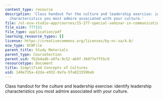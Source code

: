 ```yaml
---
content_type: resource
description: 'Class handout for the culture and leadership exercise: identify leadership
  characteristics you most admire associated with your culture.'
file: /ol-ocw-studio-app/courses/15-277-special-seminar-in-communications-leadership-and-personal-effectiveness-coaching-fall-2008/140e735a42dae9329a7a5fa021559beb_handout_5.pdf
file_size: 777151
file_type: application/pdf
learning_resource_types: []
license: https://creativecommons.org/licenses/by-nc-sa/4.0/
ocw_type: OCWFile
parent_title: Study Materials
parent_type: CourseSection
parent_uid: fb2b4adb-a9fa-9c52-a69f-36977eff55c9
resourcetype: Document
title: Simplified Concepts of Cultures
uid: 140e735a-42da-e932-9a7a-5fa021559beb
---
```

Class handout for the culture and leadership exercise: identify leadership characteristics you most admire associated with your culture.
